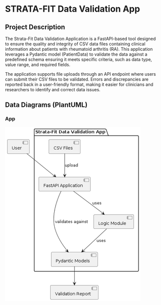 # STRATA-FIT Data Validation App

## Project Description
The Strata-Fit Data Validation Application is a FastAPI-based tool designed to ensure the quality and integrity of CSV data files containing clinical information about patients with rheumatoid arthritis (RA). This application leverages a Pydantic model (PatientData) to validate the data against a predefined schema ensuring it meets specific criteria, such as data type, value range, and required fields.

The application supports file uploads through an API endpoint where users can submit their CSV files to be validated. Errors and discrepancies are reported back in a user-friendly format, making it easier for clinicians and researchers to identify and correct data issues.

## Data Diagrams (PlantUML)
### App
![app](docs/app.png)